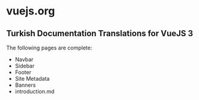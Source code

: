 # vuejs.org

## Turkish Documentation Translations for VueJS 3

The following pages are complete:

- Navbar
- Sidebar
- Footer
- Site Metadata
- Banners
- introduction.md